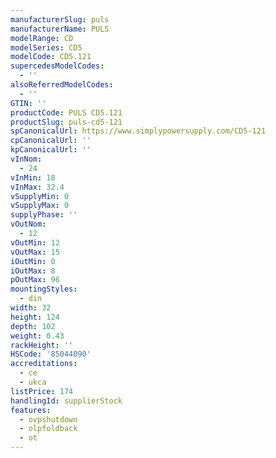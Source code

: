 ```yaml
---
manufacturerSlug: puls
manufacturerName: PULS
modelRange: CD
modelSeries: CD5
modelCode: CD5.121
supercedesModelCodes:
  - ''
alsoReferredModelCodes:
  - ''
GTIN: ''
productCode: PULS CD5.121
productSlug: puls-cd5-121
spCanonicalUrl: https://www.simplypowersupply.com/CD5-121
cpCanonicalUrl: ''
kpCanonicalUrl: ''
vInNom:
  - 24
vInMin: 18
vInMax: 32.4
vSupplyMin: 0
vSupplyMax: 0
supplyPhase: ''
vOutNom:
  - 12
vOutMin: 12
vOutMax: 15
iOutMin: 0
iOutMax: 8
pOutMax: 96
mountingStyles:
  - din
width: 32
height: 124
depth: 102
weight: 0.43
rackHeight: ''
HSCode: '85044090'
accreditations:
  - ce
  - ukca
listPrice: 174
handlingId: supplierStock
features:
  - ovpshutdown
  - olpfoldback
  - ot
---
```

